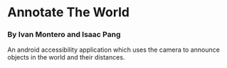 # Annotate The World
### By Ivan Montero and Isaac Pang

An android accessibility application which uses the camera to announce objects in the world and their distances.
